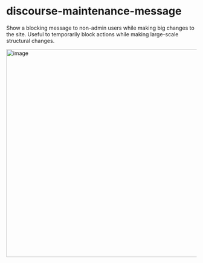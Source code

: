 # discourse-maintenance-message

Show a blocking message to non-admin users while making big changes to the site. Useful to temporarily block actions while making large-scale structural changes.

<img width="550" alt="image" src="https://user-images.githubusercontent.com/368961/174703570-92d7e2e3-7871-4c7c-a3b1-b96c7cdf0126.png">
